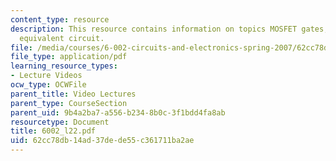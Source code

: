 ```yaml
---
content_type: resource
description: This resource contains information on topics MOSFET gates, inverter and
  equivalent circuit.
file: /media/courses/6-002-circuits-and-electronics-spring-2007/62cc78db14ad37dede55c361711ba2ae_6002_l22.pdf
file_type: application/pdf
learning_resource_types:
- Lecture Videos
ocw_type: OCWFile
parent_title: Video Lectures
parent_type: CourseSection
parent_uid: 9b4a2ba7-a556-b234-8b0c-3f1bdd4fa8ab
resourcetype: Document
title: 6002_l22.pdf
uid: 62cc78db-14ad-37de-de55-c361711ba2ae
---
```

